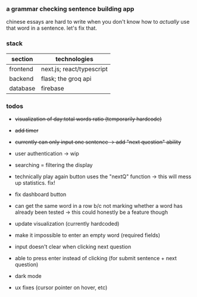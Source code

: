 ### a grammar checking sentence building app

chinese essays are hard to write when you don't know how to _actually_ use that word in a sentence. let's fix that.

### stack

| section  | technologies              |
| -------- | ------------------------- |
| frontend | next.js; react/typescript |
| backend  | flask; the groq api       |
| database | firebase                  |

### todos

-   ~~visualization of day:total words ratio (temporarily hardcode)~~

-   ~~add timer~~
-   ~~currently can only input one sentence -> add "next question" ability~~
-   user authentication -> wip
-   searching = filtering the display

-   technically play again button uses the "nextQ" function -> this will mess up statistics. fix!
-   fix dashboard button
-   can get the same word in a row b/c not marking whether a word has already been tested -> this could honestly be a feature though

-   update visualization (currently hardcoded)
-   make it impossible to enter an empty word (required fields)
-   input doesn't clear when clicking next question
-   able to press enter instead of clicking (for submit sentence + next question)
-   dark mode
-   ux fixes (cursor pointer on hover, etc)

